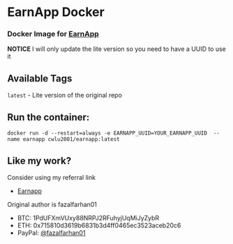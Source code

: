 # EarnApp Docker
### Docker Image for [EarnApp](https://earnapp.com/)
**NOTICE** I will only update the lite version so you need to have a UUID to use it

## Available Tags
`latest` - Lite version of the original repo

## Run the container:
    docker run -d --restart=always -e EARNAPP_UUID=YOUR_EARNAPP_UUID  --name earnapp cwlu2001/earnapp:latest
 
## Like my work?
Consider using my referral link
- [Earnapp](https://earnapp.com/i/GdT3QJan)

Original author is fazalfarhan01
- BTC: 1PdUFXmVUxy88NRPJ2RFuhyjUqMiJyZybR
- ETH: 0x715810d3619b6831b3d4ff0465ec3523aceb20c6
- PayPal: [@fazalfarhan01](https://www.paypal.me/fazalfarhan01)
